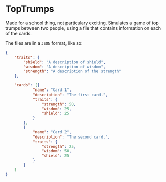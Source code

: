 # TopTrumps
Made for a school thing, not particulary exciting. Simulates a game of top trumps between two people, using a file that contains information on each of the cards.

The files are in a `JSON` format, like so:

```json
{
    "traits": {
        "shield": "A description of shield",
        "wisdom": "A description of wisdom",
        "strength": "A description of the strength"
    },

    "cards": [{
            "name": "Card 1",
            "description": "The first card.",
            "traits": {
                "strength": 50,
                "wisdom": 25,
                "shield": 25
            }
        },
        {
            "name": "Card 2",
            "description": "The second card.",
            "traits": {
                "strength": 25,
                "wisdom": 50,
                "shield": 25
            }
        }
    ]
}
```
